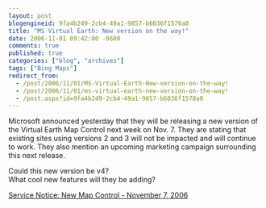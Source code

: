 ```yaml
---
layout: post
blogengineid: 9fa4b249-2cb4-49a1-9857-b6036f1570a0
title: "MS Virtual Earth: New version on the way!"
date: 2006-11-01 09:42:00 -0600
comments: true
published: true
categories: ["blog", "archives"]
tags: ["Bing Maps"]
redirect_from: 
  - /post/2006/11/01/MS-Virtual-Earth-New-version-on-the-way!
  - /post/2006/11/01/ms-virtual-earth-new-version-on-the-way!
  - /post.aspx?id=9fa4b249-2cb4-49a1-9857-b6036f1570a0
---
```

<!-- more -->
<p>
Microsoft announced yesterday that they will be releasing a new version of the Virtual Earth Map Control next week on Nov. 7. They are stating that existing sites using versions 2 and 3 will not be impacted and will continue to work. They also mention an upcoming marketing campaign surrounding this next release.
</p>
<p>
Could this new version be v4?<br />
What cool new features will they be adding?
</p>
<p>
<a href="http://blogs.msdn.com/virtualearth/archive/2006/10/31/service-notice-new-map-control-november-7-2006.aspx">Service Notice: New Map Control - November 7, 2006</a>
</p>
